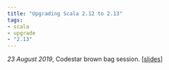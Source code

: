 ```yaml
---
title: "Upgrading Scala 2.12 to 2.13"
tags:
- scala
- upgrade
- "2.13"
---
```

_23 August 2019_, Codestar brown bag session. [[slides](2019-codestar)]

